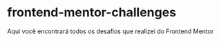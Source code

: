 # frontend-mentor-challenges
Aqui você encontrará todos os desafios que realizei do Frontend Mentor
